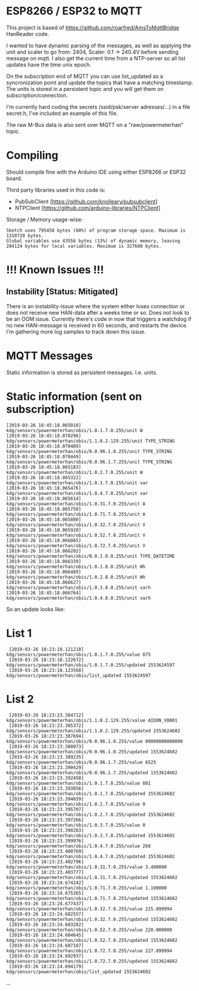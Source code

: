 # ESP8266 / ESP32 to MQTT

This project is based of https://github.com/roarfred/AmsToMqttBridge HanReader code.

I wanted to have dynamic parsing of the messages, as well as applying the unit and scaler to go from: 2404, Scaler: 0.1 -> 240.4V before sending message on mqtt.
I also get the current time from a NTP-server so all list updates have the time unix epoch.

On the subscription end of MQTT you can use list_updated as a syncronization point and update the topics that have a matching timestamp.
The units is stored in a persistent topic and you will get them on subscription/connection.

I'm currently hard coding the secrets (ssid/psk/server adresses/...) in a file secret.h,
I've included an example of this file.

The raw M-Bus data is also sent over MQTT on a "raw/powermeterhan" topic.

# Compiling

Should compile fine with the Arduino IDE using either ESP8266 or ESP32 board.

Third party libraries used in this code is:
* PubSubClient [https://github.com/knolleary/pubsubclient]
* NTPClient [https://github.com/arduino-libraries/NTPClient]

Storage / Memory usage-wise:
```
Sketch uses 795458 bytes (60%) of program storage space. Maximum is 1310720 bytes.
Global variables use 43556 bytes (13%) of dynamic memory, leaving 284124 bytes for local variables. Maximum is 327680 bytes.
```


# !!! Known Issues !!!

## Instability [Status: Mitigated]

There is an instability-issue where the system either loses connection or does not receive new HAN-data after a weeks time or so.
Does not look to be an OOM issue. Currently there's code in now that triggers a watchdog if no new HAN-message is received in 60 seconds, and restarts the device. I'm gathering more log samples to track down this issue.

# MQTT Messages

Static information is stored as persistent messages. I.e. units.

# Static information (sent on subscription)
```
[2019-03-26 18:45:18.065018] kdg/sensors/powermeterhan/obis/1.0.1.7.0.255/unit W
[2019-03-26 18:45:18.070296] kdg/sensors/powermeterhan/obis/1.1.0.2.129.255/unit TYPE_STRING
[2019-03-26 18:45:18.070409] kdg/sensors/powermeterhan/obis/0.0.96.1.0.255/unit TYPE_STRING
[2019-03-26 18:45:18.070449] kdg/sensors/powermeterhan/obis/0.0.96.1.7.255/unit TYPE_STRING
[2019-03-26 18:45:18.065183] kdg/sensors/powermeterhan/obis/1.0.2.7.0.255/unit W
[2019-03-26 18:45:18.065322] kdg/sensors/powermeterhan/obis/1.0.3.7.0.255/unit var
[2019-03-26 18:45:18.065476] kdg/sensors/powermeterhan/obis/1.0.4.7.0.255/unit var
[2019-03-26 18:45:18.065614] kdg/sensors/powermeterhan/obis/1.0.31.7.0.255/unit A
[2019-03-26 18:45:18.065750] kdg/sensors/powermeterhan/obis/1.0.71.7.0.255/unit A
[2019-03-26 18:45:18.065800] kdg/sensors/powermeterhan/obis/1.0.32.7.0.255/unit V
[2019-03-26 18:45:18.065928] kdg/sensors/powermeterhan/obis/1.0.52.7.0.255/unit V
[2019-03-26 18:45:18.066065] kdg/sensors/powermeterhan/obis/1.0.72.7.0.255/unit V
[2019-03-26 18:45:18.066202] kdg/sensors/powermeterhan/obis/0.0.1.0.0.255/unit TYPE_DATETIME
[2019-03-26 18:45:18.066339] kdg/sensors/powermeterhan/obis/1.0.1.8.0.255/unit Wh
[2019-03-26 18:45:18.066489] kdg/sensors/powermeterhan/obis/1.0.2.8.0.255/unit Wh
[2019-03-26 18:45:18.066627] kdg/sensors/powermeterhan/obis/1.0.3.8.0.255/unit varh
[2019-03-26 18:45:18.066764] kdg/sensors/powermeterhan/obis/1.0.4.8.0.255/unit varh

```

So an update looks like:

# List 1
```
 [2019-03-26 18:23:18.121218] kdg/sensors/powermeterhan/obis/1.0.1.7.0.255/value 875
 [2019-03-26 18:23:18.122672] kdg/sensors/powermeterhan/obis/1.0.1.7.0.255/updated 1553624597
 [2019-03-26 18:23:18.123568] kdg/sensors/powermeterhan/obis/list_updated 1553624597
```
# List 2
```
 [2019-03-26 18:23:23.384712] kdg/sensors/powermeterhan/obis/1.1.0.2.129.255/value AIDON_V0001
 [2019-03-26 18:23:23.385372] kdg/sensors/powermeterhan/obis/1.1.0.2.129.255/updated 1553624602
 [2019-03-26 18:23:23.387694] kdg/sensors/powermeterhan/obis/0.0.96.1.0.255/value 00000000000000
 [2019-03-26 18:23:23.388073] kdg/sensors/powermeterhan/obis/0.0.96.1.0.255/updated 1553624602
 [2019-03-26 18:23:23.389235] kdg/sensors/powermeterhan/obis/0.0.96.1.7.255/value 6525
 [2019-03-26 18:23:23.390429] kdg/sensors/powermeterhan/obis/0.0.96.1.7.255/updated 1553624602
 [2019-03-26 18:23:23.392458] kdg/sensors/powermeterhan/obis/1.0.1.7.0.255/value 881
 [2019-03-26 18:23:23.393056] kdg/sensors/powermeterhan/obis/1.0.1.7.0.255/updated 1553624602
 [2019-03-26 18:23:23.394659] kdg/sensors/powermeterhan/obis/1.0.2.7.0.255/value 0
 [2019-03-26 18:23:23.395707] kdg/sensors/powermeterhan/obis/1.0.2.7.0.255/updated 1553624602
 [2019-03-26 18:23:23.397266] kdg/sensors/powermeterhan/obis/1.0.3.7.0.255/value 0
 [2019-03-26 18:23:23.398283] kdg/sensors/powermeterhan/obis/1.0.3.7.0.255/updated 1553624602
 [2019-03-26 18:23:23.399976] kdg/sensors/powermeterhan/obis/1.0.4.7.0.255/value 268
 [2019-03-26 18:23:23.400769] kdg/sensors/powermeterhan/obis/1.0.4.7.0.255/updated 1553624602
 [2019-03-26 18:23:23.402796] kdg/sensors/powermeterhan/obis/1.0.31.7.0.255/value 3.400000
 [2019-03-26 18:23:23.403777] kdg/sensors/powermeterhan/obis/1.0.31.7.0.255/updated 1553624602
 [2019-03-26 18:23:24.674242] kdg/sensors/powermeterhan/obis/1.0.71.7.0.255/value 1.100000
 [2019-03-26 18:23:24.675265] kdg/sensors/powermeterhan/obis/1.0.71.7.0.255/updated 1553624602
 [2019-03-26 18:23:24.677437] kdg/sensors/powermeterhan/obis/1.0.32.7.0.255/value 225.899994
 [2019-03-26 18:23:24.682557] kdg/sensors/powermeterhan/obis/1.0.32.7.0.255/updated 1553624602
 [2019-03-26 18:23:24.683282] kdg/sensors/powermeterhan/obis/1.0.52.7.0.255/value 228.000000
 [2019-03-26 18:23:24.684645] kdg/sensors/powermeterhan/obis/1.0.52.7.0.255/updated 1553624602
 [2019-03-26 18:23:24.687187] kdg/sensors/powermeterhan/obis/1.0.72.7.0.255/value 227.899994
 [2019-03-26 18:23:24.692937] kdg/sensors/powermeterhan/obis/1.0.72.7.0.255/updated 1553624602
 [2019-03-26 18:23:24.694179] kdg/sensors/powermeterhan/obis/list_updated 1553624602
```
...

